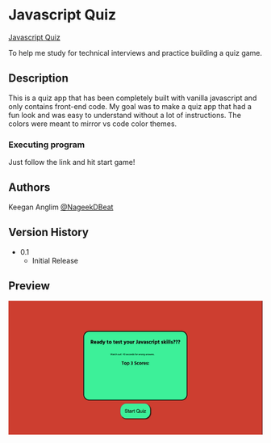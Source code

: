 # Javascript Quiz

[Javascript Quiz](https://guitarkeegan.github.io/javascript-quiz/)

To help me study for technical interviews and practice building a quiz game.

## Description

This is a quiz app that has been completely built with vanilla javascript and only contains
front-end code. My goal was to make a quiz app that had a fun look and was easy to understand
without a lot of instructions. The colors were meant to mirror vs code color themes. 

### Executing program

Just follow the link and hit start game!

## Authors

Keegan Anglim 
[@NageekDBeat](https://twitter.com/nageekdbeat)

## Version History

* 0.1
    * Initial Release

## Preview

![preview](./assets/JavascriptQuiz.gif)